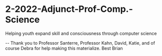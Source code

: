 # 2-2022-Adjunct-Prof-Comp.-Science  
Helping youth expand skill and consciousness through computer science  

-- Thank you to Professor Santerre, Professor Kahn, David, Katie, and of course Debra for help making this materialize. Best Brian  
